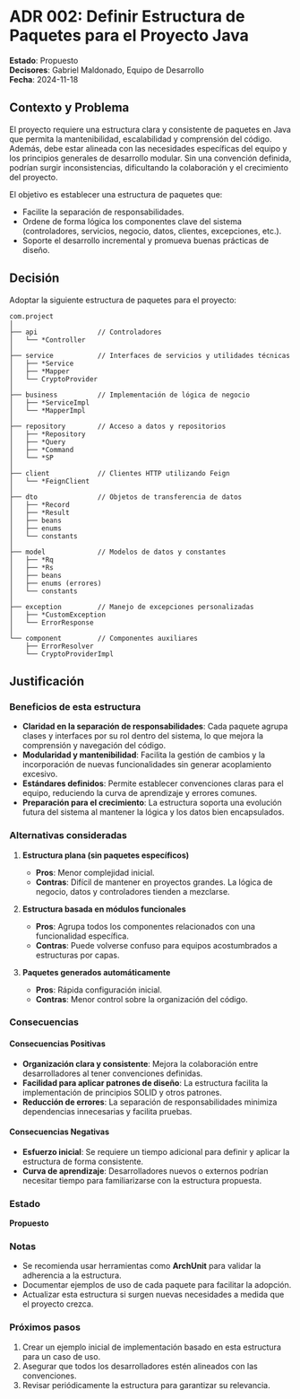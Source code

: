  # ADR 002: Definir Estructura de Paquetes para el Proyecto Java

**Estado**: Propuesto  
**Decisores**: Gabriel Maldonado, Equipo de Desarrollo  
**Fecha**: 2024-11-18  

## Contexto y Problema

El proyecto requiere una estructura clara y consistente de paquetes en Java que permita la mantenibilidad, escalabilidad y comprensión del código. Además, debe estar alineada con las necesidades específicas del equipo y los principios generales de desarrollo modular. Sin una convención definida, podrían surgir inconsistencias, dificultando la colaboración y el crecimiento del proyecto.

El objetivo es establecer una estructura de paquetes que:  
- Facilite la separación de responsabilidades.  
- Ordene de forma lógica los componentes clave del sistema (controladores, servicios, negocio, datos, clientes, excepciones, etc.).  
- Soporte el desarrollo incremental y promueva buenas prácticas de diseño.  

## Decisión

Adoptar la siguiente estructura de paquetes para el proyecto:

```plaintext
com.project
│
├── api               // Controladores
│   └── *Controller
│
├── service           // Interfaces de servicios y utilidades técnicas
│   ├── *Service
│   ├── *Mapper
│   └── CryptoProvider
│
├── business          // Implementación de lógica de negocio
│   ├── *ServiceImpl
│   └── *MapperImpl
│
├── repository        // Acceso a datos y repositorios
│   ├── *Repository
│   ├── *Query
│   ├── *Command
│   └── *SP
│
├── client            // Clientes HTTP utilizando Feign
│   └── *FeignClient
│
├── dto               // Objetos de transferencia de datos
│   ├── *Record
│   ├── *Result
│   ├── beans
│   ├── enums
│   └── constants
│
├── model             // Modelos de datos y constantes
│   ├── *Rq
│   ├── *Rs
│   ├── beans
│   ├── enums (errores)
│   └── constants
│
├── exception         // Manejo de excepciones personalizadas
│   ├── *CustomException
│   └── ErrorResponse
│
└── component         // Componentes auxiliares
    ├── ErrorResolver
    └── CryptoProviderImpl
```

## Justificación

### Beneficios de esta estructura
- **Claridad en la separación de responsabilidades**: Cada paquete agrupa clases y interfaces por su rol dentro del sistema, lo que mejora la comprensión y navegación del código.
- **Modularidad y mantenibilidad**: Facilita la gestión de cambios y la incorporación de nuevas funcionalidades sin generar acoplamiento excesivo.
- **Estándares definidos**: Permite establecer convenciones claras para el equipo, reduciendo la curva de aprendizaje y errores comunes.
- **Preparación para el crecimiento**: La estructura soporta una evolución futura del sistema al mantener la lógica y los datos bien encapsulados.

### Alternativas consideradas
1. **Estructura plana (sin paquetes específicos)**
   - **Pros**: Menor complejidad inicial.
   - **Contras**: Difícil de mantener en proyectos grandes. La lógica de negocio, datos y controladores tienden a mezclarse.

2. **Estructura basada en módulos funcionales**
   - **Pros**: Agrupa todos los componentes relacionados con una funcionalidad específica.
   - **Contras**: Puede volverse confuso para equipos acostumbrados a estructuras por capas.

3. **Paquetes generados automáticamente**
   - **Pros**: Rápida configuración inicial.
   - **Contras**: Menor control sobre la organización del código.

### Consecuencias

#### Consecuencias Positivas
- **Organización clara y consistente**: Mejora la colaboración entre desarrolladores al tener convenciones definidas.
- **Facilidad para aplicar patrones de diseño**: La estructura facilita la implementación de principios SOLID y otros patrones.
- **Reducción de errores**: La separación de responsabilidades minimiza dependencias innecesarias y facilita pruebas.

#### Consecuencias Negativas
- **Esfuerzo inicial**: Se requiere un tiempo adicional para definir y aplicar la estructura de forma consistente.
- **Curva de aprendizaje**: Desarrolladores nuevos o externos podrían necesitar tiempo para familiarizarse con la estructura propuesta.

### Estado
**Propuesto**

### Notas
- Se recomienda usar herramientas como **ArchUnit** para validar la adherencia a la estructura.
- Documentar ejemplos de uso de cada paquete para facilitar la adopción.
- Actualizar esta estructura si surgen nuevas necesidades a medida que el proyecto crezca.

### Próximos pasos
1. Crear un ejemplo inicial de implementación basado en esta estructura para un caso de uso.
2. Asegurar que todos los desarrolladores estén alineados con las convenciones.
3. Revisar periódicamente la estructura para garantizar su relevancia.

